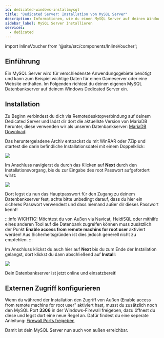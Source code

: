 ```yaml
---
id: dedicated-windows-installmysql
title: "Dedicated Server: Installation von MySQL Server"
description: Informationen, wie du einen MySQL Server auf deinen Windows Server von ZAP-Hosting installieren und einrichten kannst - ZAP-Hosting.com Dokumentation
sidebar_label: MySQL Server Installieren
services:
  - dedicated
---
```


import InlineVoucher from '@site/src/components/InlineVoucher';

## Einführung

Ein MySQL Server wird für verschiedenste Anwendungsgebiete benötigt und kann zum Beispiel wichtige Daten für einen Gameserver oder eine Website enthalten. Im Folgenden richtest du deinen eigenen MySQL Datenbankserver auf deinem Windows Dedicated Server ein.

<InlineVoucher />

## Installation

Zu Beginn verbindest du dich via Remotedesktopverbindung auf deinem Dedicated Server und lädst dir dort die
aktuellste Version von MariaDB herunter, diese verwenden wir als unseren Datenbankserver: [MariaDB Download](https://mariadb.org/download/?t=mariadb).

Das heruntergeladene Archiv entpackst du mit WinRAR oder 7Zip und startest die darin befindliche Installationsdatei mit einem Doppelklick: 

![](https://screensaver01.zap-hosting.com/index.php/s/TaDPSzNDDcaA2dt/preview)

Im Anschluss navigierst du durch das Klicken auf **Next** durch den Installationsvorgang, bis du zur Eingabe des root Passwort aufgefordert wirst:

![](https://screensaver01.zap-hosting.com/index.php/s/rdPgYifLTcPNq8j/preview)

Dort legst du nun das Hauptpasswort für den Zugang zu deinem Datenbankserver fest, achte bitte unbedingt darauf, dass du hier ein sicheres Passwort verwendest und dass niemand außer dir dieses Passwort kennt!

:::info
WICHTIG! Möchtest du von Außen via Navicat, HeidiSQL oder mithilfe eines anderen Tool auf die Datenbank zugreifen können muss zusätzlich der Punkt **Enable access from remote machins for root user** aktiviert werden! Aus Sicherheitsgründen ist dies jedoch generell nicht zu empfehlen.
:::

Im Anschluss klickst du auch hier auf **Next** bis du zum Ende der Installation gelangst, dort klickst du dann abschließend auf **Install**:

![](https://screensaver01.zap-hosting.com/index.php/s/fnwYx699HKiNfB7/preview)

Dein Datenbankserver ist jetzt online und einsatzbereit!

## Externen Zugriff konfigurieren

Wenn du während der Installation den Zugriff von Außen (Enable access from remote machins for root user" aktiviert hast, musst du zusätzlich noch den MySQL Port **3306** in der Windows-Firewall freigeben, dazu öffnest du diese und legst dort eine neue Regel an.
Dafür findest du eine seperate Anleitung: [Firewall Ports freigeben](vserver-windows-port.md)


Damit ist dein MySQL Server nun auch von außen erreichbar. 
